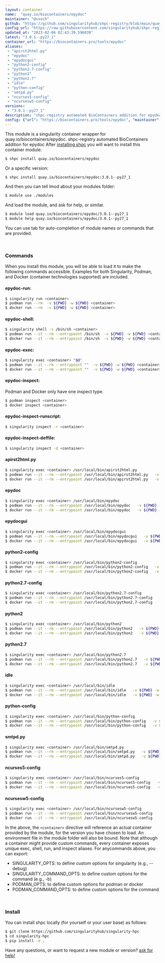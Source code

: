 ```yaml
---
layout: container
name:  "quay.io/biocontainers/epydoc"
maintainer: "@vsoch"
github: "https://github.com/singularityhub/shpc-registry/blob/main/quay.io/biocontainers/epydoc/container.yaml"
config_url: "https://raw.githubusercontent.com/singularityhub/shpc-registry/main/quay.io/biocontainers/epydoc/container.yaml"
updated_at: "2023-02-06 02:43:39.596039"
latest: "3.0.1--py27_1"
container_url: "https://biocontainers.pro/tools/epydoc"
aliases:
 - "apirst2html.py"
 - "epydoc"
 - "epydocgui"
 - "python2-config"
 - "python2.7-config"
 - "python2"
 - "python2.7"
 - "idle"
 - "python-config"
 - "smtpd.py"
 - "ncurses5-config"
 - "ncursesw5-config"
versions:
 - "3.0.1--py27_1"
description: "shpc-registry automated BioContainers addition for epydoc"
config: {"url": "https://biocontainers.pro/tools/epydoc", "maintainer": "@vsoch", "description": "shpc-registry automated BioContainers addition for epydoc", "latest": {"3.0.1--py27_1": "sha256:1afde8312a49cafca07ef99a156e3b6e18d995c70ca29589722230558e2d6dc7"}, "tags": {"3.0.1--py27_1": "sha256:1afde8312a49cafca07ef99a156e3b6e18d995c70ca29589722230558e2d6dc7"}, "docker": "quay.io/biocontainers/epydoc", "aliases": {"apirst2html.py": "/usr/local/bin/apirst2html.py", "epydoc": "/usr/local/bin/epydoc", "epydocgui": "/usr/local/bin/epydocgui", "python2-config": "/usr/local/bin/python2-config", "python2.7-config": "/usr/local/bin/python2.7-config", "python2": "/usr/local/bin/python2", "python2.7": "/usr/local/bin/python2.7", "idle": "/usr/local/bin/idle", "python-config": "/usr/local/bin/python-config", "smtpd.py": "/usr/local/bin/smtpd.py", "ncurses5-config": "/usr/local/bin/ncurses5-config", "ncursesw5-config": "/usr/local/bin/ncursesw5-config"}}
---
```


This module is a singularity container wrapper for quay.io/biocontainers/epydoc.
shpc-registry automated BioContainers addition for epydoc
After [installing shpc](#install) you will want to install this container module:


```bash
$ shpc install quay.io/biocontainers/epydoc
```

Or a specific version:

```bash
$ shpc install quay.io/biocontainers/epydoc:3.0.1--py27_1
```

And then you can tell lmod about your modules folder:

```bash
$ module use ./modules
```

And load the module, and ask for help, or similar.

```bash
$ module load quay.io/biocontainers/epydoc/3.0.1--py27_1
$ module help quay.io/biocontainers/epydoc/3.0.1--py27_1
```

You can use tab for auto-completion of module names or commands that are provided.

<br>

### Commands

When you install this module, you will be able to load it to make the following commands accessible.
Examples for both Singularity, Podman, and Docker (container technologies supported) are included.

#### epydoc-run:

```bash
$ singularity run <container>
$ podman run --rm  -v ${PWD} -w ${PWD} <container>
$ docker run --rm  -v ${PWD} -w ${PWD} <container>
```

#### epydoc-shell:

```bash
$ singularity shell -s /bin/sh <container>
$ podman run --it --rm --entrypoint /bin/sh  -v ${PWD} -w ${PWD} <container>
$ docker run --it --rm --entrypoint /bin/sh  -v ${PWD} -w ${PWD} <container>
```

#### epydoc-exec:

```bash
$ singularity exec <container> "$@"
$ podman run --it --rm --entrypoint ""  -v ${PWD} -w ${PWD} <container> "$@"
$ docker run --it --rm --entrypoint ""  -v ${PWD} -w ${PWD} <container> "$@"
```

#### epydoc-inspect:

Podman and Docker only have one inspect type.

```bash
$ podman inspect <container>
$ docker inspect <container>
```

#### epydoc-inspect-runscript:

```bash
$ singularity inspect -r <container>
```

#### epydoc-inspect-deffile:

```bash
$ singularity inspect -d <container>
```


#### apirst2html.py

```bash
$ singularity exec <container> /usr/local/bin/apirst2html.py
$ podman run --it --rm --entrypoint /usr/local/bin/apirst2html.py   -v ${PWD} -w ${PWD} <container> -c " $@"
$ docker run --it --rm --entrypoint /usr/local/bin/apirst2html.py   -v ${PWD} -w ${PWD} <container> -c " $@"
```


#### epydoc

```bash
$ singularity exec <container> /usr/local/bin/epydoc
$ podman run --it --rm --entrypoint /usr/local/bin/epydoc   -v ${PWD} -w ${PWD} <container> -c " $@"
$ docker run --it --rm --entrypoint /usr/local/bin/epydoc   -v ${PWD} -w ${PWD} <container> -c " $@"
```


#### epydocgui

```bash
$ singularity exec <container> /usr/local/bin/epydocgui
$ podman run --it --rm --entrypoint /usr/local/bin/epydocgui   -v ${PWD} -w ${PWD} <container> -c " $@"
$ docker run --it --rm --entrypoint /usr/local/bin/epydocgui   -v ${PWD} -w ${PWD} <container> -c " $@"
```


#### python2-config

```bash
$ singularity exec <container> /usr/local/bin/python2-config
$ podman run --it --rm --entrypoint /usr/local/bin/python2-config   -v ${PWD} -w ${PWD} <container> -c " $@"
$ docker run --it --rm --entrypoint /usr/local/bin/python2-config   -v ${PWD} -w ${PWD} <container> -c " $@"
```


#### python2.7-config

```bash
$ singularity exec <container> /usr/local/bin/python2.7-config
$ podman run --it --rm --entrypoint /usr/local/bin/python2.7-config   -v ${PWD} -w ${PWD} <container> -c " $@"
$ docker run --it --rm --entrypoint /usr/local/bin/python2.7-config   -v ${PWD} -w ${PWD} <container> -c " $@"
```


#### python2

```bash
$ singularity exec <container> /usr/local/bin/python2
$ podman run --it --rm --entrypoint /usr/local/bin/python2   -v ${PWD} -w ${PWD} <container> -c " $@"
$ docker run --it --rm --entrypoint /usr/local/bin/python2   -v ${PWD} -w ${PWD} <container> -c " $@"
```


#### python2.7

```bash
$ singularity exec <container> /usr/local/bin/python2.7
$ podman run --it --rm --entrypoint /usr/local/bin/python2.7   -v ${PWD} -w ${PWD} <container> -c " $@"
$ docker run --it --rm --entrypoint /usr/local/bin/python2.7   -v ${PWD} -w ${PWD} <container> -c " $@"
```


#### idle

```bash
$ singularity exec <container> /usr/local/bin/idle
$ podman run --it --rm --entrypoint /usr/local/bin/idle   -v ${PWD} -w ${PWD} <container> -c " $@"
$ docker run --it --rm --entrypoint /usr/local/bin/idle   -v ${PWD} -w ${PWD} <container> -c " $@"
```


#### python-config

```bash
$ singularity exec <container> /usr/local/bin/python-config
$ podman run --it --rm --entrypoint /usr/local/bin/python-config   -v ${PWD} -w ${PWD} <container> -c " $@"
$ docker run --it --rm --entrypoint /usr/local/bin/python-config   -v ${PWD} -w ${PWD} <container> -c " $@"
```


#### smtpd.py

```bash
$ singularity exec <container> /usr/local/bin/smtpd.py
$ podman run --it --rm --entrypoint /usr/local/bin/smtpd.py   -v ${PWD} -w ${PWD} <container> -c " $@"
$ docker run --it --rm --entrypoint /usr/local/bin/smtpd.py   -v ${PWD} -w ${PWD} <container> -c " $@"
```


#### ncurses5-config

```bash
$ singularity exec <container> /usr/local/bin/ncurses5-config
$ podman run --it --rm --entrypoint /usr/local/bin/ncurses5-config   -v ${PWD} -w ${PWD} <container> -c " $@"
$ docker run --it --rm --entrypoint /usr/local/bin/ncurses5-config   -v ${PWD} -w ${PWD} <container> -c " $@"
```


#### ncursesw5-config

```bash
$ singularity exec <container> /usr/local/bin/ncursesw5-config
$ podman run --it --rm --entrypoint /usr/local/bin/ncursesw5-config   -v ${PWD} -w ${PWD} <container> -c " $@"
$ docker run --it --rm --entrypoint /usr/local/bin/ncursesw5-config   -v ${PWD} -w ${PWD} <container> -c " $@"
```



In the above, the `<container>` directive will reference an actual container provided
by the module, for the version you have chosen to load. An environment file in the
module folder will also be bound. Note that although a container
might provide custom commands, every container exposes unique exec, shell, run, and
inspect aliases. For anycommands above, you can export:

 - SINGULARITY_OPTS: to define custom options for singularity (e.g., --debug)
 - SINGULARITY_COMMAND_OPTS: to define custom options for the command (e.g., -b)
 - PODMAN_OPTS: to define custom options for podman or docker
 - PODMAN_COMMAND_OPTS: to define custom options for the command

<br>

### Install

You can install shpc locally (for yourself or your user base) as follows:

```bash
$ git clone https://github.com/singularityhub/singularity-hpc
$ cd singularity-hpc
$ pip install -e .
```

Have any questions, or want to request a new module or version? [ask for help!](https://github.com/singularityhub/singularity-hpc/issues)
